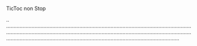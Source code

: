 TicToc non Stop

..
............................................................................................................................................................................................................................................................................................................................................................................